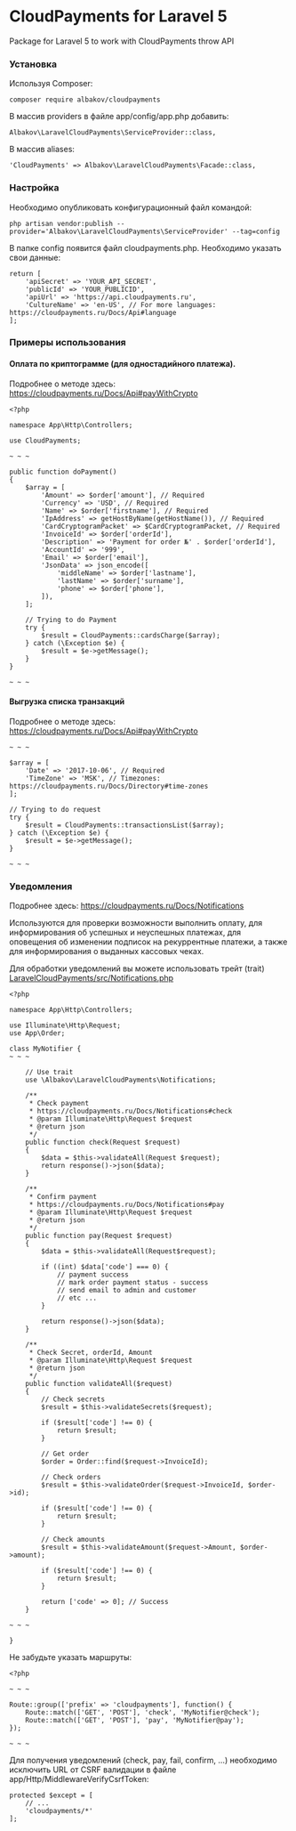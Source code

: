 # CloudPayments for Laravel 5
Package for Laravel 5 to work with CloudPayments throw API 

### Установка

Используя Composer:

```
composer require albakov/cloudpayments
```

В массив providers в файле app/config/app.php добавить:

```
Albakov\LaravelCloudPayments\ServiceProvider::class,
```

В массив aliases:

```
'CloudPayments' => Albakov\LaravelCloudPayments\Facade::class,
```

### Настройка

Необходимо опубликовать конфигурационный файл командой:

```
php artisan vendor:publish --provider='Albakov\LaravelCloudPayments\ServiceProvider' --tag=config
```

В папке config появится файл cloudpayments.php. Необходимо указать свои данные:

```
return [
    'apiSecret' => 'YOUR_API_SECRET',
    'publicId' => 'YOUR_PUBLICID',
    'apiUrl' => 'https://api.cloudpayments.ru',
    'CultureName' => 'en-US', // For more languages: https://cloudpayments.ru/Docs/Api#language
];
```

### Примеры использования

#### Оплата по криптограмме (для одностадийного платежа).
Подробнее о методе здесь: https://cloudpayments.ru/Docs/Api#payWithCrypto

```
<?php

namespace App\Http\Controllers;

use CloudPayments;

~ ~ ~

public function doPayment()
{
    $array = [
        'Amount' => $order['amount'], // Required
        'Currency' => 'USD', // Required
        'Name' => $order['firstname'], // Required
        'IpAddress' => getHostByName(getHostName()), // Required
        'CardCryptogramPacket' => $CardCryptogramPacket, // Required
        'InvoiceId' => $order['orderId'],
        'Description' => 'Payment for order №' . $order['orderId'],
        'AccountId' => '999',
        'Email' => $order['email'],
        'JsonData' => json_encode([
            'middleName' => $order['lastname'],
            'lastName' => $order['surname'],
            'phone' => $order['phone'],
        ]),
    ];

    // Trying to do Payment
    try {
        $result = CloudPayments::cardsCharge($array);
    } catch (\Exception $e) {
        $result = $e->getMessage();
    }
}

~ ~ ~
```

#### Выгрузка списка транзакций
Подробнее о методе здесь: https://cloudpayments.ru/Docs/Api#payWithCrypto

```
~ ~ ~
    
$array = [
    'Date' => '2017-10-06', // Required
    'TimeZone' => 'MSK', // Timezones: https://cloudpayments.ru/Docs/Directory#time-zones
];

// Trying to do request
try {
    $result = CloudPayments::transactionsList($array);
} catch (\Exception $e) {
    $result = $e->getMessage();
}

~ ~ ~
```

### Уведомления
Подробнее здесь: https://cloudpayments.ru/Docs/Notifications

Используются для проверки возможности выполнить оплату, для информирования об успешных и неуспешных платежах, для оповещения об изменении подписок на рекуррентные платежи, а также для информирования о выданных кассовых чеках.

Для обработки уведомлений вы можете использовать трейт (trait) [LaravelCloudPayments/src/Notifications.php](https://github.com/albakov/LaravelCloudPayments/blob/master/src/Notifications.php)

```
<?php

namespace App\Http\Controllers;

use Illuminate\Http\Request;
use App\Order;

class MyNotifier {
~ ~ ~

    // Use trait
    use \Albakov\LaravelCloudPayments\Notifications;

    /**
     * Check payment
     * https://cloudpayments.ru/Docs/Notifications#check
     * @param Illuminate\Http\Request $request
     * @return json
     */
    public function check(Request $request)
    {
        $data = $this->validateAll(Request $request);
        return response()->json($data);
    }
    
    /**
     * Confirm payment
     * https://cloudpayments.ru/Docs/Notifications#pay
     * @param Illuminate\Http\Request $request
     * @return json
     */
    public function pay(Request $request)
    {
        $data = $this->validateAll(Request$request);
         
        if ((int) $data['code'] === 0) {
            // payment success
            // mark order payment status - success
            // send email to admin and customer
            // etc ...
        }
        
        return response()->json($data);
    }
    
    /**
     * Check Secret, orderId, Amount
     * @param Illuminate\Http\Request $request
     * @return json
     */
    public function validateAll($request)
    {
        // Check secrets
        $result = $this->validateSecrets($request);

        if ($result['code'] !== 0) {
            return $result;
        }
        
        // Get order
        $order = Order::find($request->InvoiceId);
        
        // Check orders
        $result = $this->validateOrder($request->InvoiceId, $order->id);

        if ($result['code'] !== 0) {
            return $result;
        }
        
        // Check amounts
        $result = $this->validateAmount($request->Amount, $order->amount);

        if ($result['code'] !== 0) {
            return $result;
        }

        return ['code' => 0]; // Success
    }

~ ~ ~

}
```

Не забудьте указать маршруты:

```
<?php

~ ~ ~

Route::group(['prefix' => 'cloudpayments'], function() {
    Route::match(['GET', 'POST'], 'check', 'MyNotifier@check');
    Route::match(['GET', 'POST'], 'pay', 'MyNotifier@pay');
});

~ ~ ~
```

Для получения уведомлений (check, pay, fail, confirm, ...) необходимо исключить URL от CSRF валидации в файле app/Http/MiddlewareVerifyCsrfToken:

```
protected $except = [
    // ...
    'cloudpayments/*'
];
```